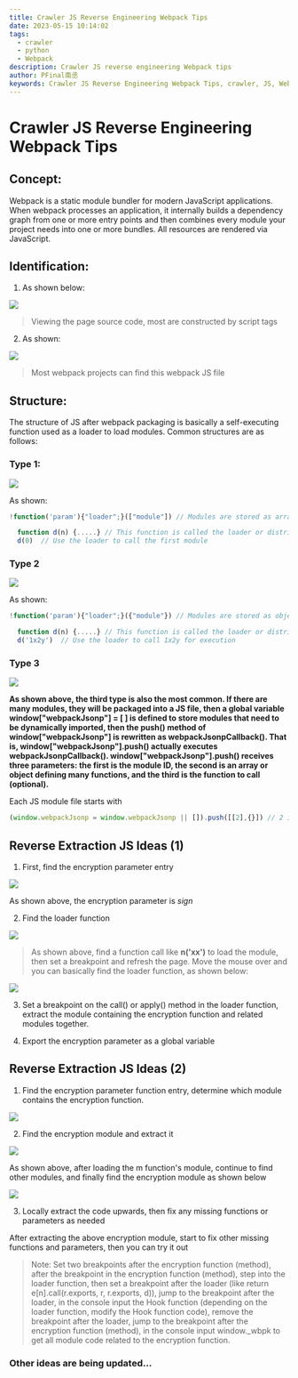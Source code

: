 ```yaml
---
title: Crawler JS Reverse Engineering Webpack Tips
date: 2023-05-15 10:14:02
tags:
  - crawler
  - python
  - Webpack
description: Crawler JS reverse engineering Webpack tips
author: PFinal南丞
keywords: Crawler JS Reverse Engineering Webpack Tips, crawler, JS, Webpack
---
```

# Crawler JS Reverse Engineering Webpack Tips

## Concept:
  
  Webpack is a static module bundler for modern JavaScript applications. When webpack processes an application, it internally builds a dependency graph from one or more entry points and then combines every module your project needs into one or more bundles. All resources are rendered via JavaScript.

## Identification:

1. As shown below:

![](https://raw.githubusercontent.com/pfinal-nc/iGallery/master/blog/202305151419884.png)

> Viewing the page source code, most are constructed by script tags

2. As shown:

![](https://raw.githubusercontent.com/pfinal-nc/iGallery/master/blog/202305160910831.png)

> Most webpack projects can find this webpack JS file

## Structure:

The structure of JS after webpack packaging is basically a self-executing function used as a loader to load modules. Common structures are as follows:

### Type 1:

![](https://raw.githubusercontent.com/pfinal-nc/iGallery/master/blog/202305160951192.png)

As shown:

```js
!function('param'){"loader";}(["module"]) // Modules are stored as arrays, each element is a function
```

```js
  function d(n) {.....} // This function is called the loader or distributor. All modules are loaded and executed from this function.
  d(0)  // Use the loader to call the first module
```

### Type 2

![](https://raw.githubusercontent.com/pfinal-nc/iGallery/master/blog/202305160944584.png)

As shown:

```js
!function('param'){"loader";}({"module"}) // Modules are stored as objects, elements are function objects
```

```js
  function d(n) {.....} // This function is called the loader or distributor. All modules are loaded and executed from this function.
  d('1x2y')  // Use the loader to call 1x2y for execution
```

### Type 3

![](https://raw.githubusercontent.com/pfinal-nc/iGallery/master/blog/202305161006212.png)

**As shown above, the third type is also the most common. If there are many modules, they will be packaged into a JS file, then a global variable window["webpackJsonp"] = [ ] is defined to store modules that need to be dynamically imported, then the push() method of window["webpackJsonp"] is rewritten as webpackJsonpCallback(). That is, window["webpackJsonp"].push() actually executes webpackJsonpCallback(). window["webpackJsonp"].push() receives three parameters: the first is the module ID, the second is an array or object defining many functions, and the third is the function to call (optional).**

Each JS module file starts with

```js
(window.webpackJsonp = window.webpackJsonp || []).push([[2],{}]) // 2 is the module id, {} contains the function object to call
```

## Reverse Extraction JS Ideas (1)

1. First, find the encryption parameter entry

![](https://raw.githubusercontent.com/pfinal-nc/iGallery/master/blog/202305161020050.png)

As shown above, the encryption parameter is *sign*

2. Find the loader function

![](https://raw.githubusercontent.com/pfinal-nc/iGallery/master/blog/202305161035140.png)

> As shown above, find a function call like **n('xx')** to load the module, then set a breakpoint and refresh the page. Move the mouse over and you can basically find the loader function, as shown below:

![](https://raw.githubusercontent.com/pfinal-nc/iGallery/master/blog/202305161038581.png)

3. Set a breakpoint on the call() or apply() method in the loader function, extract the module containing the encryption function and related modules together.

4. Export the encryption parameter as a global variable

## Reverse Extraction JS Ideas (2)

1. Find the encryption parameter function entry, determine which module contains the encryption function.

![](https://raw.githubusercontent.com/pfinal-nc/iGallery/master/blog/202305161044042.png)

2. Find the encryption module and extract it

![](https://raw.githubusercontent.com/pfinal-nc/iGallery/master/blog/202305161050194.png)

As shown above, after loading the m function's module, continue to find other modules, and finally find the encryption module as shown below

![](https://raw.githubusercontent.com/pfinal-nc/iGallery/master/blog/202305161052841.png)

3. Locally extract the code upwards, then fix any missing functions or parameters as needed

After extracting the above encryption module, start to fix other missing functions and parameters, then you can try it out

> Note: Set two breakpoints after the encryption function (method), after the breakpoint in the encryption function (method), step into the loader function, then set a breakpoint after the loader (like return e[n].call(r.exports, r, r.exports, d)), jump to the breakpoint after the loader, in the console input the Hook function (depending on the loader function, modify the Hook function code), remove the breakpoint after the loader, jump to the breakpoint after the encryption function (method), in the console input window._wbpk to get all module code related to the encryption function.

### Other ideas are being updated... 